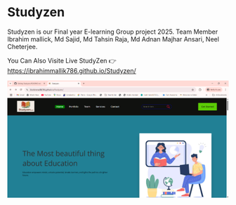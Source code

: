 # Studyzen
Studyzen is our Final year E-learning Group project 2025. 
Team Member Ibrahim mallick, Md Sajid, Md Tahsin Raja, Md Adnan Majhar Ansari, Neel Cheterjee.

You Can Also Visite Live StudyZen 👉 https://ibrahimmallik786.github.io/Studyzen/


![image alt](https://github.com/IbrahimMallik786/Studyzen/blob/9685eb48f649901683ea2ecea79e3eb645fe1599/Screenshot%202025-06-16%20112524.png)
